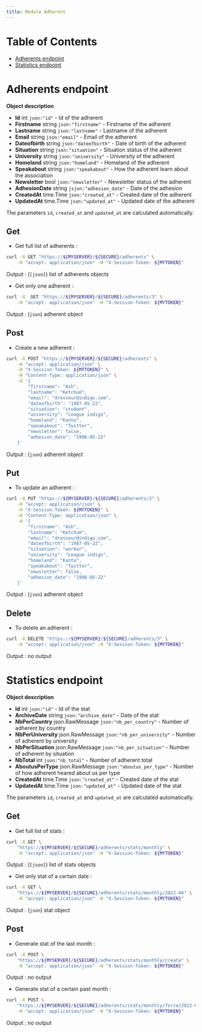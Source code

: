 ```yaml
---
title: Module Adherent
---
```


# Table of Contents

- [Adherents endpoint](#adherents-endpoint)
- [Statistics endpoint](#statistics-endpoint)

# Adherents endpoint

**Object description**

- **Id**            int         `json:"id"`             - Id of the adherent
- **Firstname**     string      `json:"firstname"`      - Firstname of the adherent
- **Lastname**      string      `json:"lastname"`       - Lastname of the adherent
- **Email**         string      `json:"email"`          - Email of the adherent
- **Dateofbirth**   string      `json:"dateofbirth"`    - Date of birth of the adherent
- **Situation**     string      `json:"situation"`      - Situation status of the adherent
- **University**    string      `json:"university"`     - University of the adherent
- **Homeland**      string      `json:"homeland"`       - Homeland of the adherent
- **Speakabout**    string      `json:"speakabout"`     - How the adherent learn about the association
- **Newsletter**    bool        `json:"newsletter"`     - Newsletter status of the adherent
- **AdhesionDate**  string      `jsjon:"adhesion_date"` - Date of the adhesion
- **CreatedAt**     time.Time   `json:"created_at"`     - Created date of the adherent
- **UpdatedAt**     time.Time   `json:"updated_at"`     - Updated date of the adherent

The parameters `id`, `created_at` and `updated_at` are calculated automatically.


## Get

- Get full list of adherents :

```bash
curl -X GET "https://${MYSERVER}/${SECURE}/adherents" \
    -H "accept: application/json" -H "X-Session-Token: ${MYTOKEN}"
```

Output : (`[json]`) list of adherents objects

- Get only one adherent :

```bash
curl -X  GET "https://${MYSERVER}/${SECURE}/adherents/3" \
    -H "accept: application/json" -H "X-Session-Token: ${MYTOKEN}"
```

Output : (`json`) adherent object

## Post

- Create a new adherent :

```bash
curl -X POST "https://${MYSERVER}/${SECURE}/adherents" \
    -H "accept: application/json" \
    -H "X-Session-Token: ${MYTOKEN}" \
    -H "Content-Type: application/json" \
    -d '{
        "firstname": "Ash",
        "lastname": "Ketchum",
        "email": "dresseur@indigo.com",
        "dateofbirth": "1987-05-22",
        "situation": "student",
        "university": "League indigo",
        "homeland": "Kanto",
        "speakabout": "Twitter",
        "newsletter": false,
        "adhesion_date": "1990-05-22"
    }'
```

Output : (`json`) adherent object

## Put

- To update an adherent :

```bash
curl -X PUT "https://${MYSERVER}/${SECURE}/adherents/3" \
    -H "accept: application/json" \
    -H "X-Session-Token: ${MYTOKEN}" \
    -H "Content-Type: application/json" \
    -d '{
        "firstname": "Ash",
        "lastname": "Ketchum",
        "email": "dresseur@indigo.com",
        "dateofbirth": "1987-05-22",
        "situation": "worker",
        "university": "League indigo",
        "homeland": "Kanto",
        "speakabout": "Twitter",
        "newsletter": false,
        "adhesion_date": "1990-05-22"
    }'
```

Output : (`json`) adherent object

## Delete

- To delete an adherent :

```bash
curl -X DELETE "https://${MYSERVER}/${SECURE}/adherents/3" \
    -H "accept: application/json" -H "X-Session-Token: ${MYTOKEN}"
```

Output : no output

# Statistics endpoint

**Object description**

- **Id**                int             `json:"id"`                 - Id of the stat
- **ArchiveDate**       string          `json:"archive_date"`       - Date of the stat
- **NbPerCountry**      json.RawMessage `json:"nb_per_country"`     - Number of adherent by country
- **NbPerUniversity**   json.RawMessage `json:"nb_per_university"`  - Number of adherent by university
- **NbPerSituation**    json.RawMessage `json:"nb_per_situation"`   - Number of adherent by situation
- **NbTotal**           int             `json:"nb_total"`           - Number of adherent total
- **AboutusPerType**    json.RawMessage `json:"aboutus_per_type"`   - Number of how adherent heared about us per type
- **CreatedAt**         time.Time       `json:"created_at"`         - Created date of the stat
- **UpdatedAt**         time.Time       `json:"updated_at"`         - Updated date of the stat

The parameters `id`, `created_at` and `updated_at` are calculated automatically.

## Get

- Get full list of stats :

```bash
curl -X GET \
    "https://${MYSERVER}/${SECURE}/adherents/stats/monthly" \
    -H "accept: application/json" -H "X-Session-Token: ${MYTOKEN}"
```

Output : (`[json]`) list of stats objects

- Get only stat of a certain date :

```bash
curl -X GET \
    "https://${MYSERVER}/${SECURE}/adherents/stats/monthly/2022-04" \
    -H "accept: application/json" -H "X-Session-Token: ${MYTOKEN}"
```

Output : (`json`) stat object

## Post

- Generate stat of the last month :

```bash
curl -X POST \
    "https://${MYSERVER}/${SECURE}/adherents/stats/monthly/create" \
    -H "accept: application/json" -H "X-Session-Token: ${MYTOKEN}"
```

Output : no output

- Generate stat of a certain past month :

```bash
curl -X POST \
    "https://${MYSERVER}/${SECURE}/adherents/stats/monthly/force/2022-04" \
    -H "accept: application/json" -H "X-Session-Token: ${MYTOKEN}"
```

Output : no output
